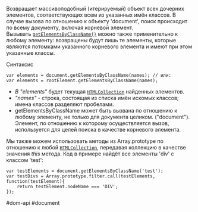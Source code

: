 Возвращает массивоподобный (итерируемый) объект всех дочерних элементов, соответствующих всем из указанных имён классов. В случае вызова по отношению к объекту 'document', поиск происходит по всему документу, включая корневой элемент. Вызывать [`getElementsByClassName()`](https://developer.mozilla.org/ru/docs/Web/API/Element/getElementsByClassName "getElementsByClassName()") можно также применительно к любому элементу: возвращены будут лишь те элементы, которые являются потомками указанного корневого элемента и имеют при этом указанные классы.

Синтаксис
```
var elements = document.getElementsByClassName(names); // или:
var elements = rootElement.getElementsByClassName(names);
```

-   _В "elements"_ будет текущая [`HTMLCollection`](https://developer.mozilla.org/ru/docs/Web/API/HTMLCollection) найденных элементов.
-   _"names"_ - строка, состоящая из списка имён искомых классов; имена классов разделяют пробелами.
-   getElementsByClassName может быть вызвана по отношению к любому элементу, не только для документа целиком. ("document"). Элемент, по отношению к которому осуществляется вызов, используется для целей поиска в качестве корневого элемента.

Мы также можем использовать методы из Array.prototype по отношению к любой [`HTMLCollection`](https://developer.mozilla.org/ru/docs/Web/API/HTMLCollection), передавая коллекцию в качестве значения _this_ метода. Код в примере найдёт все элементы 'div' с классом 'test':
```
var testElements = document.getElementsByClassName('test');
var testDivs = Array.prototype.filter.call(testElements, function(testElement){
    return testElement.nodeName === 'DIV';
});
```

#dom-api #document
